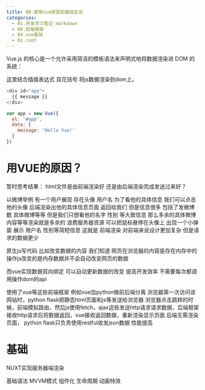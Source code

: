 ```yaml
---
title: 00.使用vue原因和基础生态
categories:
  - 01.开发学习笔记 markdown
  - 08.前端框架
  - 04.vue基础
  - 01.root
---
```


Vue.js 的核心是一个允许采用简洁的模板语法来声明式地将数据渲染进 DOM 的系统：

这里结合插值表达式 双花括号 将js数据渲染到dom上。

```js
<div id="app">
  {{ message }}
</div>

var app = new Vue({
  el: '#app',
  data: {
    message: 'Hello Vue!'
  }
})
```

# 用VUE的原因？
暂时思考结果：
html文件是由前端渲染好 还是由后端渲染完成发送过来好？

以微博举例 有一个用户展现 存在头像 用户名
为了看他的具体信息 我们可以点击他的头像  后端渲染出他的具体信息页面 返回给我们 但是信息很多 包括了发微博数 具体微博等等
但是我们只想看他的名字 性别 等大致信息  那么多余的具体微博内容等等渲染就是多余的 浪费服务器资源
可以把鼠标悬停在头像上 出现一个小弹窗 展示 用户名 性别等简短信息
这就是 前端渲染 对前端来说设计更加复杂  但是请求的数据更少

原生js写代码 比如改变数据的内容
我们知道 网页在浏览器的内容是存在内存中的 操作js改变的是内存数据并不会自动改变网页的数据

而vue实现数据双向绑定 可以自动更新数据的改变
提高开发效率 不需要每次都调用操作dom的api

使用了vue等这些前端框架
例如vue加python做前后端分离
浏览器第一次访问该网站时，python flask把静态html页面和js等发送给浏览器
浏览器点击跳转的时候，前端模拟路由，然后js使用fetch，ajax这些发送http请求请求数据，后端框架接收http请求后将数据返回，vue接收返回数据，重新渲染显示页面
后端无需渲染页面， python flask只负责使用restful收发json数据 性能提高

# 基础
NUXT实现服务器端渲染

基础语法
MVVM模式
组件化
生命周期
动画特效


